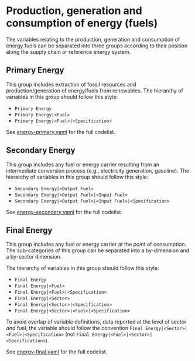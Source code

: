 # Production, generation and consumption of energy (fuels)

The variables relating to the production, generation and consumption of
energy fuels can be separated into three groups according to their position
along the supply chain or reference energy system.

## Primary Energy

This group includes extraction of fossil resources and production/generation
of energy/fuels from renewables. 
The hierarchy of variables in this group should follow this style:

- `Primary Energy`
- `Primary Energy|<Fuel>`
- `Primary Energy|<Fuel>|<Specification>`

See [energy-primary.yaml](energy-primary.yaml) for the full codelist.

## Secondary Energy

This group includes any fuel or energy carrier resulting from
an intermediate conversion process (e.g., electricity generation, gasoline).
The hierarchy of variables in this group should follow this style:

- `Secondary Energy|<Output Fuel>`
- `Secondary Energy|<Output Fuel>|<Input Fuel>`
- `Secondary Energy|<Output Fuel>|<Input Fuel>|<Specification>`

See [energy-secondary.yaml](energy-secondary.yaml) for the full codelist.

## Final Energy

This group includes any fuel or energy carrier at the point of consumption.
The sub-categories of this group can be separated into a by-dimension
and a by-sector dimension.

The hierarchy of variables in this group should follow this style:

- `Final Energy`
- `Final Energy|<Fuel>`
- `Final Energy|<Fuel>|<Specification>`
- `Final Energy|<Sector>`
- `Final Energy|<Sector>|<Specification>`
- `Final Energy|<Sector>|<Fuel>|<Specification>`

To avoid overlap of variable definitions, data reported at the level
of sector *and* fuel, the variable should follow the convention
`Final Energy|<Sector>|<Fuel>|<Specification>`
(not `Final Energy|<Fuel>|<Sector>|<Specification>`).

See [energy-final.yaml](energy-final.yaml) for the full codelist.
